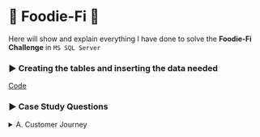 # :avocado: Foodie-Fi :avocado:

Here will show and explain everything I have done to solve the **Foodie-Fi Challenge** in `MS SQL Server`

### :arrow_forward: Creating the tables and inserting the data needed

[Code](https://github.com/kleamertiri/8-Week-SQL-Challenge/blob/main/%233%20-%20Foodie-Fi/SQL%20Syntax/Tables.sql)

### :arrow_forward: Case Study Questions
<details>
<summary>A. Customer Journey</summary>
<hr/>
Based off the 8 sample customers provided in the sample from the subscriptions table, write a brief description about each customer’s onboarding journey.


```sql
WITH CTE_customer_description AS (
		SELECT customer_id, plan_name, start_date, price
		FROM subscriptions AS s
		INNER JOIN plans AS p
		ON s.plan_id = p.plan_id
		WHERE customer_id IN (1, 2, 11, 13, 15, 16, 18, 19)
)

SELECT *
FROM CTE_customer_description
-- Selecting each customer one by one
WHERE customer_id = *
```

`Customer #1`


![image](https://github.com/kleamertiri/8-Week-SQL-Challenge/assets/105167291/8c636ba8-0f20-4e3f-8fe6-5c8427041268)

*Customer #1* started the free trial on 01-08-2020 and after it ended (7 days) upgraded to the basic monthly plan which costs $9.90

<hr/>

`Customer #2`

![image](https://github.com/kleamertiri/8-Week-SQL-Challenge/assets/105167291/2920caa2-b29c-4f74-ae23-7db4f2ae8de7)

*Customer #2* strated the free trial on 20-09-2020 and upgraded to the pro annual plan which costs $199.00

<hr/>

`Customer #11`

![image](https://github.com/kleamertiri/8-Week-SQL-Challenge/assets/105167291/11b7f268-2180-4452-8159-8c1207ab3e30)

*Customer #11* strated the free trial on 19-11-2020 and then removed the subsription

<hr/>

`Customer #13`

![image](https://github.com/kleamertiri/8-Week-SQL-Challenge/assets/105167291/1392eb1c-b2d2-405c-98f5-bb213c8ab20e)


*Customer #13* strated the free trial on 15-12-2020. Firstly, upgraded to the basic monthly plan which costs $9.90 on 22-12-2020, and after that
upgraded to the pro monthly plan which costs $19.90 on 29-03-2021

<hr/>

`Customer #15`

![image](https://github.com/kleamertiri/8-Week-SQL-Challenge/assets/105167291/f48f6c08-a670-4e4d-a53a-7f1f5ab7dad9)


*Customer #15* strated the free trial on 17-03-2020. Firstly, upgraded to the pro monthly plan which costs $19.90 on 24-03-2020, and after that
removed the subscription on 29-04-2020

<hr/>

`Customer #16`

![image](https://github.com/kleamertiri/8-Week-SQL-Challenge/assets/105167291/81ff0080-ba0b-4432-9c1f-45baefd9224c)


*Customer #16* strated the free trial on 31-05-2020. Firstly, upgraded to the basic monthly plan which costs $9.90 on 07-06-2020, and after that
upgraded to the pro annual plan which costs $199.00

<hr/>

`Customer #18` <br/>

![image](https://github.com/kleamertiri/8-Week-SQL-Challenge/assets/105167291/0af58c3c-1829-4e9e-b49a-4dd92736c00e)


*Customer #18* strated the free trial on 06-07-2020 and then upgraded to the pro monthly plan on 13-07-2020 which costs $19.90

<hr/>

`Customer #19`

![image](https://github.com/kleamertiri/8-Week-SQL-Challenge/assets/105167291/55d50058-a501-494b-b3c4-6f4c205ecd65)


*Customer #19* strated the free trial on 22-06-2020. Firstly, upgraded to the pro monthly plan which costs $19.90 on 29-06-2020, and after that
upgraded to the pro annual plan which costs $199.00 on 29-08-2020
</details>

